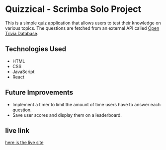 # Quizzical - Scrimba Solo Project

This is a simple quiz application that allows users to test their knowledge on various topics. The questions are fetched from an external API called [Open Trivia Database](https://opentdb.com/api_config.php).

## Technologies Used

- HTML
- CSS
- JavaScript
- React

## Future Improvements

- Implement a timer to limit the amount of time users have to answer each question.
- Save user scores and display them on a leaderboard.

## live link

[here is the live site](https://hussain-quizzical.netlify.app/)

